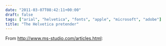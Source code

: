 ```yaml
---
date: "2011-03-07T08:42:11+00:00"
draft: false
tags: ["arial", "helvetica", "fonts", "apple", "microsoft", "adobe"]
title: "The Helvetica pretender"
---
```

From http://www.ms-studio.com/articles.html:



